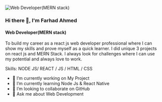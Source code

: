 ![Web Developer(MERN stack)](https://i.ibb.co/2667JyP/Logo-2.png)
### Hi there 👋, I'm Farhad Ahmed
#### Web Developer(MERN stack)

To build my career as a react js web developer professional where I can show my skills and prove myself as a quick learner. I did unique 3 projects on react js and MERN Stack. I always look for challenges where I can use my potential and always love to work.

Skills: NODE JS/ REACT / JS / HTML / CSS

- 🔭 I’m currently working on My Project 
- 🌱 I’m currently learning Node Js & React Native 
- 👯 I’m looking to collaborate on GitHub  
- 💬 Ask me about Web Development 





